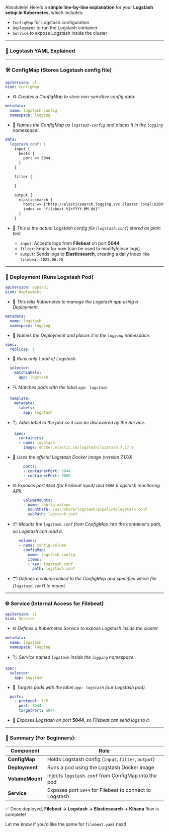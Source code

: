 Absolutely! Here's a **simple line-by-line explanation** for your **Logstash setup in Kubernetes**, which includes:

* `ConfigMap` for Logstash configuration
* `Deployment` to run the Logstash container
* `Service` to expose Logstash inside the cluster


---

### 📄 **Logstash YAML Explained**

---

### 🛠️ ConfigMap (Stores Logstash config file)

```yaml
apiVersion: v1
kind: ConfigMap
```

* ⚙️ *Creates a ConfigMap to store non-sensitive config data.*

```yaml
metadata:
  name: logstash-config
  namespace: logging
```

* 📛 *Names the ConfigMap as `logstash-config` and places it in the `logging` namespace.*

```yaml
data:
  logstash.conf: |
    input {
      beats {
        port => 5044
      }
    }

    filter {
      
    }

    output {
      elasticsearch {
        hosts => ["http://elasticsearch.logging.svc.cluster.local:9200"]
        index => "filebeat-%{+YYYY.MM.dd}"
      }
    }
```

* 📁 *This is the actual Logstash config file (`logstash.conf`) stored as plain text.*

  * `input`: Accepts logs from **Filebeat** on port **5044**
  * `filter`: Empty for now (can be used to modify/clean logs)
  * `output`: Sends logs to **Elasticsearch**, creating a daily index like `filebeat-2025.06.20`

---

### 🚀 Deployment (Runs Logstash Pod)

```yaml
apiVersion: apps/v1
kind: Deployment
```

* 🚀 *This tells Kubernetes to manage the Logstash app using a Deployment.*

```yaml
metadata:
  name: logstash
  namespace: logging
```

* 📛 *Names the Deployment and places it in the `logging` namespace.*

```yaml
spec:
  replicas: 1
```

* 🔁 *Runs only 1 pod of Logstash.*

```yaml
  selector:
    matchLabels:
      app: logstash
```

* 🔍 *Matches pods with the label `app: logstash`.*

```yaml
  template:
    metadata:
      labels:
        app: logstash
```

* 🏷️ *Adds label to the pod so it can be discovered by the Service.*

```yaml
    spec:
      containers:
      - name: logstash
        image: docker.elastic.co/logstash/logstash:7.17.0
```

* 🐳 *Uses the official Logstash Docker image (version 7.17.0).*

```yaml
        ports:
        - containerPort: 5044
        - containerPort: 9600
```

* 🌐 *Exposes port `5044` (for Filebeat input) and `9600` (Logstash monitoring API).*

```yaml
        volumeMounts:
        - name: config-volume
          mountPath: /usr/share/logstash/pipeline/logstash.conf
          subPath: logstash.conf
```

* 📦 *Mounts the `logstash.conf` from ConfigMap into the container's path, so Logstash can read it.*

```yaml
      volumes:
      - name: config-volume
        configMap:
          name: logstash-config
          items:
          - key: logstash.conf
            path: logstash.conf
```

* 🗂 *Defines a volume linked to the ConfigMap and specifies which file (`logstash.conf`) to mount.*

---

### 🌐 Service (Internal Access for Filebeat)

```yaml
apiVersion: v1
kind: Service
```

* 🌐 *Defines a Kubernetes Service to expose Logstash inside the cluster.*

```yaml
metadata:
  name: logstash
  namespace: logging
```

* 🏷 *Service named `logstash` inside the `logging` namespace.*

```yaml
spec:
  selector:
    app: logstash
```

* 🎯 *Targets pods with the label `app: logstash` (our Logstash pod).*

```yaml
  ports:
    - protocol: TCP
      port: 5044
      targetPort: 5044
```

* 🔌 *Exposes Logstash on port **5044**, so Filebeat can send logs to it.*

---

### 🧠 Summary (For Beginners):

| Component       | Role                                                    |
| --------------- | ------------------------------------------------------- |
| **ConfigMap**   | Holds Logstash config (`input`, `filter`, `output`)     |
| **Deployment**  | Runs a pod using the Logstash Docker image              |
| **VolumeMount** | Injects `logstash.conf` from ConfigMap into the pod     |
| **Service**     | Exposes port `5044` for Filebeat to connect to Logstash |

✅ Once deployed, **Filebeat → Logstash → Elasticsearch → Kibana** flow is complete!

Let me know if you'd like the same for `filebeat.yaml` next!
